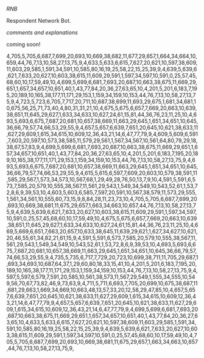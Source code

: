 *RNB*

Respondent Network Bot.

*comments and explanations* 

coming soon!


4,705,5,705,6,687,7,699,20,693,10,669,38,682,11,677,29,657,1,664,34,664,10,659,44,76,7,13,10,58,27,13,75,9,4,633,5,633,6,615,7,627,20,621,10,597,38,609,11,603,29,585,1,591,34,591,10,585,80,16,19,25,58,22,15,25,39,9,4,639,5,639,6,621,7,633,20,627,10,603,38,615,11,609,29,591,1,597,34,597,10,591,0,25,57,45,68,60,10,17,59,49,10,4,699,5,699,6,681,7,693,20,687,10,663,38,675,11,669,29,651,1,657,34,657,10,651,40,1,43,77,84,20,36,27,63,65,10,4,201,5,201,6,183,7,195,20,189,10,165,38,177,11,171,29,153,1,159,34,159,10,153,44,76,7,13,10,58,27,13,75,9,4,723,5,723,6,705,7,717,20,711,10,687,38,699,11,693,29,675,1,681,34,681,10,675,56,25,71,73,40,4,80,31,31,21,10,4,675,5,675,6,657,7,669,20,663,10,639,38,651,11,645,29,627,1,633,34,633,10,627,24,61,15,81,44,36,76,23,11,25,10,4,693,5,693,6,675,7,687,20,681,10,657,38,669,11,663,29,645,1,651,34,651,10,645,36,66,79,57,74,66,53,29,55,9,4,657,5,657,6,639,7,651,20,645,10,621,38,633,11,627,29,609,1,615,34,615,10,609,12,36,43,21,14,6,47,77,79,9,4,609,5,609,6,591,7,603,20,597,10,573,38,585,11,579,29,561,1,567,34,567,10,561,64,80,79,29,18,38,67,57,83,9,4,699,5,699,6,681,7,693,20,687,10,663,38,675,11,669,29,651,1,657,34,657,10,651,40,1,43,77,84,20,36,27,63,65,10,4,201,5,201,6,183,7,195,20,189,10,165,38,177,11,171,29,153,1,159,34,159,10,153,44,76,7,13,10,58,27,13,75,9,4,693,5,693,6,675,7,687,20,681,10,657,38,669,11,663,29,645,1,651,34,651,10,645,36,66,79,57,74,66,53,29,55,9,4,615,5,615,6,597,7,609,20,603,10,579,38,591,11,585,29,567,1,573,34,573,10,567,68,1,29,49,28,76,50,13,7,9,10,4,591,5,591,6,573,7,585,20,579,10,555,38,567,11,561,29,543,1,549,34,549,10,543,52,61,1,53,72,8,6,9,39,53,10,4,603,5,603,6,585,7,597,20,591,10,567,38,579,11,573,29,555,1,561,34,561,10,555,60,73,15,9,8,84,28,11,23,73,10,4,705,5,705,6,687,7,699,20,693,10,669,38,681,11,675,29,657,1,663,34,663,10,657,44,76,7,13,10,58,27,13,75,9,4,639,5,639,6,621,7,633,20,627,10,603,38,615,11,609,29,591,1,597,34,597,10,591,0,25,57,45,68,60,10,17,59,49,10,4,675,5,675,6,657,7,669,20,663,10,639,38,651,11,645,29,627,1,633,34,633,10,627,24,61,15,81,44,36,76,23,11,25,10,4,669,5,669,6,651,7,663,20,657,10,633,38,645,11,639,29,621,1,627,34,627,10,621,20,46,55,61,34,82,21,61,15,9,4,591,5,591,6,573,7,585,20,579,10,555,38,567,11,561,29,543,1,549,34,549,10,543,52,61,1,53,72,8,6,9,39,53,10,4,693,5,693,6,675,7,687,20,681,10,657,38,669,11,663,29,645,1,651,34,651,10,645,36,66,79,57,74,66,53,29,55,9,4,735,5,735,6,717,7,729,20,723,10,699,38,711,11,705,29,687,1,693,34,693,10,687,64,37,1,29,60,80,18,33,15,41,10,4,201,5,201,6,183,7,195,20,189,10,165,38,177,11,171,29,153,1,159,34,159,10,153,44,76,7,13,10,58,27,13,75,9,4,597,5,597,6,579,7,591,20,585,10,561,38,573,11,567,29,549,1,555,34,555,10,549,56,70,67,73,82,46,9,73,63,9,4,711,5,711,6,693,7,705,20,699,10,675,38,687,11,681,29,663,1,669,34,669,10,663,48,13,57,33,20,12,58,29,47,85,10,4,657,5,657,6,639,7,651,20,645,10,621,38,633,11,627,29,609,1,615,34,615,10,609,12,36,43,21,14,6,47,77,79,9,4,657,5,657,6,639,7,651,20,645,10,621,38,633,11,627,29,609,1,615,34,615,10,609,12,36,43,21,14,6,47,77,79,9,4,699,5,699,6,681,7,693,20,687,10,663,38,675,11,669,29,651,1,657,34,657,10,651,40,1,43,77,84,20,36,27,63,65,10,4,633,5,633,6,615,7,627,20,621,10,597,38,609,11,603,29,585,1,591,34,591,10,585,80,16,19,25,58,22,15,25,39,9,4,639,5,639,6,621,7,633,20,627,10,603,38,615,11,609,29,591,1,597,34,597,10,591,0,25,57,45,68,60,10,17,59,49,10,4,705,5,705,6,687,7,699,20,693,10,669,38,681,11,675,29,657,1,663,34,663,10,657,44,76,7,13,10,58,27,13,75,9,